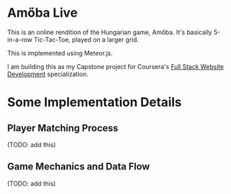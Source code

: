 # Amőba Live

This is an online rendition of the Hungarian game, Amőba. It's basically 5-in-a-row Tic-Tac-Toe, played on a larger grid.

This is implemented using Meteor.js.

I am building this as my Capstone project for Coursera's [Full Stack Website Development](https://www.coursera.org/specializations/website-development) specialization.


# Some Implementation Details

## Player Matching Process

(TODO: add this)

## Game Mechanics and Data Flow

(TODO: add this)
